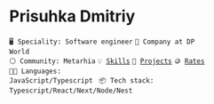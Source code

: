 

# Prisuhka  Dmitriy


<code>🖥️ Speciality: Software engineer</code>
<code>👷 Company at DP World</code><br>
<code>⚪ Community: Metarhia</code>
<code>💡 [Skills](SKILLS.md)</code>
<code>🧻 [Projects](PROJECTS.md)</code>
<code>🪙 [Rates](RATES.md)</code><br>
<code>🧑‍💻 Languages: JavaScript/Typescript </code>
<code>📦 Tech stack: Typescript/React/Next/Node/Nest </code>

